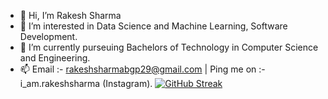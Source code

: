 - 👋 Hi, I’m Rakesh Sharma
- 👀 I’m interested in Data Science and Machine Learning, Software Development.
- 🌱 I’m currently purseuing Bachelors of Technology in Computer Science and Engineering.
- 📫 Email :- rakeshsharmabgp29@gmail.com | Ping me on :- i_am.rakeshsharma (Instagram).
[![GitHub Streak](https://github-readme-streak-stats.herokuapp.com?user=CoderRakeshSharma&theme=github-dark-blue)](https://git.io/streak-stats)
